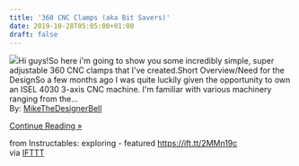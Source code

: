 ```yaml
---
title: '360 CNC Clamps (aka Bit Savers)'
date: 2019-10-28T05:05:00+01:00
draft: false
---
```


[![](https://content.instructables.com/FW6/STWZ/K26CL3CB/FW6STWZK26CL3CB.SMALL.jpg)](https://www.instructables.com/id/360-CNC-Clamps-aka-Bit-Savers/)Hi guys!So here i'm going to show you some incredibly simple, super adjustable 360 CNC clamps that I've created.Short Overview/Need for the DesignSo a few months ago I was quite luckily given the opportunity to own an ISEL 4030 3-axis CNC machine. I'm familiar with various machinery ranging from the...  
By: [MikeTheDesignerBell](https://www.instructables.com/member/MikeTheDesignerBell/)  
  
[Continue Reading »](https://www.instructables.com/id/360-CNC-Clamps-aka-Bit-Savers/)  
  
from Instructables: exploring - featured https://ift.tt/2MMn19c  
via [IFTTT](https://ifttt.com/?ref=da&site=blogger)